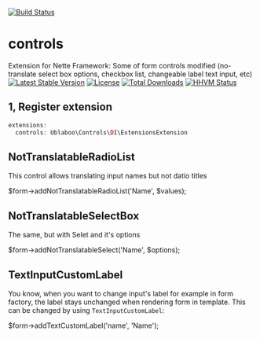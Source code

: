 [![Build Status](https://travis-ci.org/ublaboo/controls.svg?branch=1.0.0)](https://travis-ci.org/ublaboo/controls)


# controls
Extension for Nette Framework: Some of form controls modified (no-translate select box options, checkbox list, changeable label text input, etc)
[![Latest Stable Version](https://poser.pugx.org/ublaboo/controls/v/stable)](https://packagist.org/packages/ublaboo/controls) [![License](https://poser.pugx.org/ublaboo/controls/license)](https://packagist.org/packages/ublaboo/controls)
[![Total Downloads](https://poser.pugx.org/ublaboo/controls/downloads)](https://packagist.org/packages/ublaboo/controls)
[![HHVM Status](http://hhvm.h4cc.de/badge/ublaboo/controls.svg?style=flat)](http://hhvm.h4cc.de/package/ublaboo/controls)

## 1, Register extension

```php
extensions:
  controls: Ublaboo\Controls\DI\ExtensionsExtension
```

## NotTranslatableRadioList

This control allows translating input names but not datio titles

$form->addNotTranslatableRadioList('Name', $values);

## NotTranslatableSelectBox

The same, but with Selet and it's options

$form->addNotTranslatableSelect('Name', $options);

## TextInputCustomLabel

You know, when you want to change input's label for example in form factory, the label stays unchanged when rendering form in template. This can be changed by using `TextInputCustomLabel`:

$form->addTextCustomLabel('name', 'Name');
